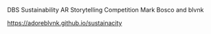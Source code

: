 DBS Sustainability AR Storytelling Competition
Mark Bosco and blvnk

https://adoreblvnk.github.io/sustainacity
